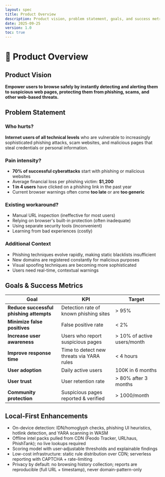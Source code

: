 ```yaml
---
layout: spec
title: Product Overview
description: Product vision, problem statement, goals, and success metrics for FerretWatch Enhanced
date: 2025-09-25
version: 1.0
toc: true
---
```

# 🎯 Product Overview

## Product Vision
**Empower users to browse safely by instantly detecting and alerting them to suspicious web pages, protecting them from phishing, scams, and other web-based threats.**

## Problem Statement

### Who hurts?
**Internet users of all technical levels** who are vulnerable to increasingly sophisticated phishing attacks, scam websites, and malicious pages that steal credentials or personal information.

### Pain intensity?
- **70% of successful cyberattacks** start with phishing or malicious websites
- Average financial loss per phishing victim: **$1,200**
- **1 in 4 users** have clicked on a phishing link in the past year
- Current browser warnings often come **too late** or are **too generic**

### Existing workaround?
- Manual URL inspection (ineffective for most users)
- Relying on browser's built-in protection (often inadequate)
- Using separate security tools (inconvenient)
- Learning from bad experiences (costly)

### Additional Context
- Phishing techniques evolve rapidly, making static blacklists insufficient
- New domains are registered constantly for malicious purposes
- Visual spoofing techniques are becoming more sophisticated
- Users need real-time, contextual warnings

## Goals & Success Metrics

| Goal | KPI | Target |
|------|-----|--------|
| **Reduce successful phishing attempts** | Detection rate of known phishing sites | > 95% |
| **Minimize false positives** | False positive rate | < 2% |
| **Increase user awareness** | Users who report suspicious pages | > 10% of active users/month |
| **Improve response time** | Time to detect new threats via YARA rules | < 4 hours |
| **User adoption** | Daily active users | 100K in 6 months |
| **User trust** | User retention rate | > 80% after 3 months |
| **Community protection** | Suspicious pages reported & verified | > 1000/month |

## Local-First Enhancements
- On-device detection: IDN/homoglyph checks, phishing UI heuristics, hotlink detection, and YARA scanning in WASM
- Offline intel packs pulled from CDN (Feodo Tracker, URLhaus, PhishTank); no live lookups required
- Scoring model with user-adjustable thresholds and explainable findings
- Low-cost infrastructure: static rule distribution over CDN; serverless reporting with CAPTCHA + rate-limiting
- Privacy by default: no browsing history collection; reports are reproducible (full URL + timestamp), never domain-pattern-only
